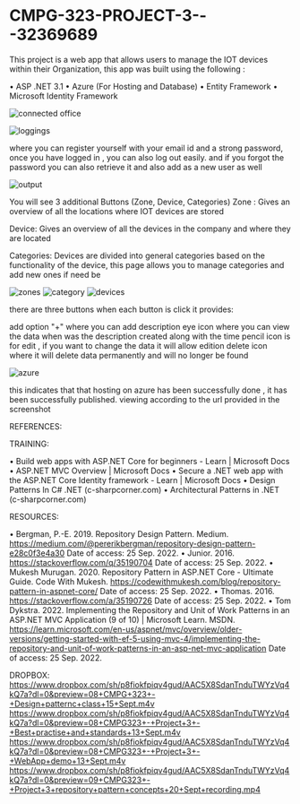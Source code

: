 # CMPG-323-PROJECT-3---32369689

This project is a web app that allows users to manage the IOT devices within their Organization, this app was built using
the following :

•	ASP .NET 3.1
•	Azure (For Hosting and Database)
•	Entity Framework
•	Microsoft Identity Framework

![connected office](https://user-images.githubusercontent.com/110628936/193011368-5861494c-cfea-46a0-bfe1-082eaac515e1.png)

![loggings](https://user-images.githubusercontent.com/110628936/193011766-8c813d23-a5b1-424b-8fe2-461af7a130da.png)

where you can register yourself with your email id and a strong password, once you have logged in , you can also log out easily.
and if you forgot the password you can also retrieve it and also add as a new user as well

![output](https://user-images.githubusercontent.com/110628936/193011901-212d4895-fe5a-4fea-aa1f-a70263999000.png)

You will see 3 additional Buttons (Zone, Device, Categories)
Zone : Gives an overview of all the locations where IOT devices are stored

Device: Gives an overview of all the devices in the company and where they are located

Categories: Devices are divided into general categories based on the functionality of the device, this page allows you to manage categories and add new ones if need be

![zones](https://user-images.githubusercontent.com/110628936/193012245-da966deb-28d9-4e11-9147-14a4ac7e3321.png)
![category](https://user-images.githubusercontent.com/110628936/193012529-31365b65-3b24-4736-a7a8-c6ac214cd53c.png)
![devices](https://user-images.githubusercontent.com/110628936/193012555-cc85e896-2abf-4152-a922-0871d079263f.png)

there are three buttons when each button is click it provides:

add option "+" where you can add description 
eye icon where you can view the data when was the description created along with the time
pencil icon is for edit , if you want to change the data it will allow edition
delete icon where it will delete data permanently and will no longer be found 

![azure](https://user-images.githubusercontent.com/110628936/193012602-1a886058-183c-472e-ac77-7055359e3424.png)

this indicates that that  hosting on azure has been successfully done , it has been successfully published.
viewing according to the url provided in the screenshot

REFERENCES:

TRAINING:

• Build web apps with ASP.NET Core for beginners - Learn | Microsoft Docs
• ASP.NET MVC Overview | Microsoft Docs
• Secure a .NET web app with the ASP.NET Core Identity framework - Learn | Microsoft
Docs
• Design Patterns In C# .NET (c-sharpcorner.com)
• Architectural Patterns in .NET (c-sharpcorner.com)

RESOURCES:

•	Bergman, P.-E. 2019. Repository Design Pattern. Medium. https://medium.com/@pererikbergman/repository-design-pattern-e28c0f3e4a30 Date of access: 25 Sep. 2022.
•	Junior. 2016. https://stackoverflow.com/q/35190704 Date of access: 25 Sep. 2022.
•	Mukesh Murugan. 2020. Repository Pattern in ASP.NET Core - Ultimate Guide. Code With Mukesh. https://codewithmukesh.com/blog/repository-pattern-in-aspnet-core/ Date of access: 25 Sep. 2022.
•	Thomas. 2016. https://stackoverflow.com/a/35190726 Date of access: 25 Sep. 2022.
•	Tom Dykstra. 2022. Implementing the Repository and Unit of Work Patterns in an ASP.NET MVC Application (9 of 10) | Microsoft Learn. MSDN. https://learn.microsoft.com/en-us/aspnet/mvc/overview/older-versions/getting-started-with-ef-5-using-mvc-4/implementing-the-repository-and-unit-of-work-patterns-in-an-asp-net-mvc-application Date of access: 25 Sep. 2022.

DROPBOX:
https://www.dropbox.com/sh/p8fiokfpiqv4gud/AAC5X8SdanTnduTWYzVq4kQ7a?dl=0&preview=08+CMPG+323+-+Design+patternc+class+15+Sept.m4v
https://www.dropbox.com/sh/p8fiokfpiqv4gud/AAC5X8SdanTnduTWYzVq4kQ7a?dl=0&preview=08+CMPG323+-+Project+3+-+Best+practise+and+standards+13+Sept.m4v
https://www.dropbox.com/sh/p8fiokfpiqv4gud/AAC5X8SdanTnduTWYzVq4kQ7a?dl=0&preview=08+CMPG323+-+Project+3+-+WebApp+demo+13+Sept.m4v
https://www.dropbox.com/sh/p8fiokfpiqv4gud/AAC5X8SdanTnduTWYzVq4kQ7a?dl=0&preview=09+CMPG323+-+Project+3+repository+pattern+concepts+20+Sept+recording.mp4





